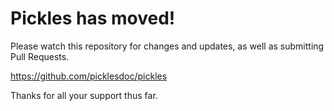 Pickles has moved!
==================

Please watch this repository for changes and updates, as well as submitting Pull Requests.

https://github.com/picklesdoc/pickles

Thanks for all your support thus far.